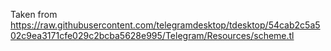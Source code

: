 Taken from https://raw.githubusercontent.com/telegramdesktop/tdesktop/54cab2c5a502c9ea3171cfe029c2bcba5628e995/Telegram/Resources/scheme.tl
